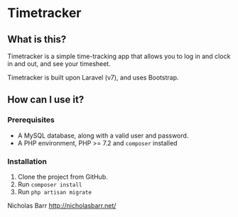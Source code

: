 # Timetracker

## What is this?
Timetracker is a simple time-tracking app that allows you to log in
and clock in and out, and see your timesheet.

Timetracker is built upon Laravel (v7), and uses Bootstrap.


## How can I use it?
### Prerequisites
 - A MySQL database, along with a valid user and password.
 - A PHP environment, PHP >= 7.2 and `composer` installed
 
### Installation
 1. Clone the project from GitHub.
 1. Run `composer install`
 1. Run `php artisan migrate`


Nicholas Barr http://nicholasbarr.net/



